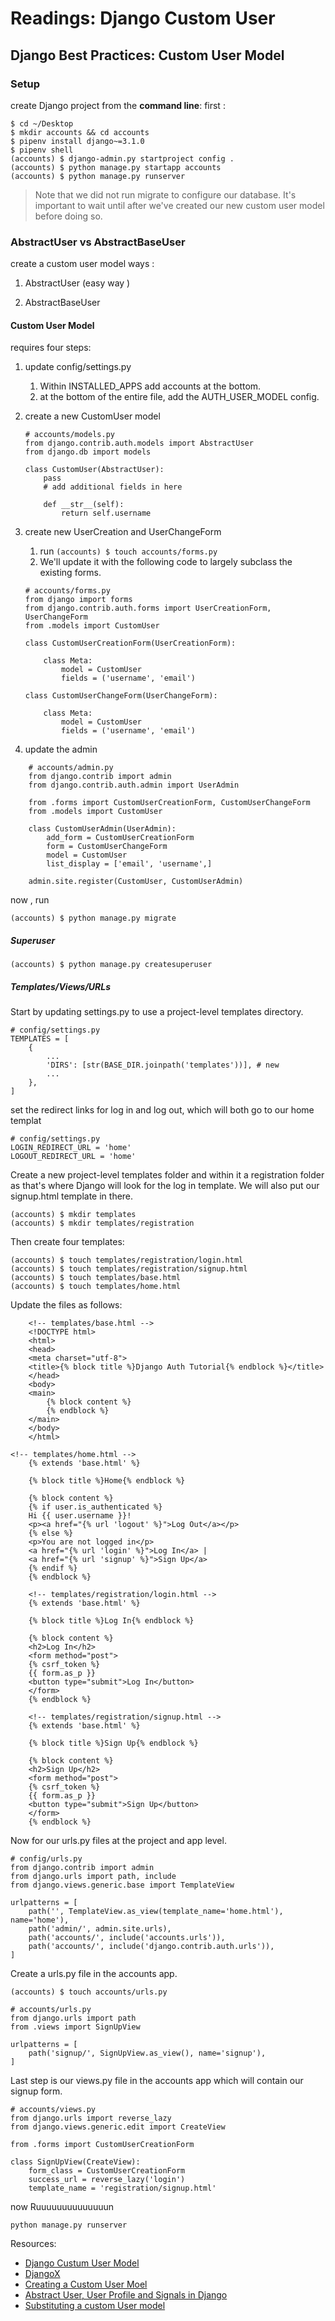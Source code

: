 # Readings: Django Custom User

## Django Best Practices: Custom User Model
### Setup
create  Django project from the **command line**: 
first : 
```
$ cd ~/Desktop
$ mkdir accounts && cd accounts
$ pipenv install django~=3.1.0
$ pipenv shell
(accounts) $ django-admin.py startproject config .
(accounts) $ python manage.py startapp accounts
(accounts) $ python manage.py runserver
```

> Note that we did not run migrate to configure our database. It's important to wait until after we've created our new custom user model before doing so.

### AbstractUser vs AbstractBaseUser
create a custom user model ways : 
1. AbstractUser (easy way )


2. AbstractBaseUser

#### Custom User Model
requires four steps:
1. update config/settings.py
   1. Within INSTALLED_APPS add accounts at the bottom. 
   2. at the bottom of the entire file, add the AUTH_USER_MODEL config.
2. create a new CustomUser model
    ```
    # accounts/models.py
    from django.contrib.auth.models import AbstractUser
    from django.db import models

    class CustomUser(AbstractUser):
        pass
        # add additional fields in here

        def __str__(self):
            return self.username
    ```

3. create new UserCreation and UserChangeForm
   1. run `(accounts) $ touch accounts/forms.py`
   2. We'll update it with the following code to largely subclass the existing forms.

    ```
    # accounts/forms.py
    from django import forms
    from django.contrib.auth.forms import UserCreationForm, UserChangeForm
    from .models import CustomUser

    class CustomUserCreationForm(UserCreationForm):

        class Meta:
            model = CustomUser
            fields = ('username', 'email')

    class CustomUserChangeForm(UserChangeForm):

        class Meta:
            model = CustomUser
            fields = ('username', 'email')
    ```
4. update the admin

```
    # accounts/admin.py
    from django.contrib import admin
    from django.contrib.auth.admin import UserAdmin

    from .forms import CustomUserCreationForm, CustomUserChangeForm
    from .models import CustomUser

    class CustomUserAdmin(UserAdmin):
        add_form = CustomUserCreationForm
        form = CustomUserChangeForm
        model = CustomUser
        list_display = ['email', 'username',]

    admin.site.register(CustomUser, CustomUserAdmin)
```

now , run 
``` (accounts) $ python manage.py makemigrations accounts
(accounts) $ python manage.py migrate 
```
##### Superuser
```
(accounts) $ python manage.py createsuperuser
```
##### Templates/Views/URLs
Start by updating settings.py to use a project-level templates directory.
```
# config/settings.py
TEMPLATES = [
    {
        ...
        'DIRS': [str(BASE_DIR.joinpath('templates'))], # new
        ...
    },
]
```
set the redirect links for log in and log out, which will both go to our home templat
```
# config/settings.py
LOGIN_REDIRECT_URL = 'home'
LOGOUT_REDIRECT_URL = 'home'
```
Create a new project-level templates folder and within it a registration folder as that's where Django will look for the log in template. We will also put our signup.html template in there.
```
(accounts) $ mkdir templates
(accounts) $ mkdir templates/registration
```
Then create four templates:

```
(accounts) $ touch templates/registration/login.html
(accounts) $ touch templates/registration/signup.html
(accounts) $ touch templates/base.html
(accounts) $ touch templates/home.html
```
Update the files as follows:

```
    <!-- templates/base.html -->
    <!DOCTYPE html>
    <html>
    <head>
    <meta charset="utf-8">
    <title>{% block title %}Django Auth Tutorial{% endblock %}</title>
    </head>
    <body>
    <main>
        {% block content %}
        {% endblock %}
    </main>
    </body>
    </html>
```
```
<!-- templates/home.html -->
    {% extends 'base.html' %}

    {% block title %}Home{% endblock %}

    {% block content %}
    {% if user.is_authenticated %}
    Hi {{ user.username }}!
    <p><a href="{% url 'logout' %}">Log Out</a></p>
    {% else %}
    <p>You are not logged in</p>
    <a href="{% url 'login' %}">Log In</a> |
    <a href="{% url 'signup' %}">Sign Up</a>
    {% endif %}
    {% endblock %}
```
```
    <!-- templates/registration/login.html -->
    {% extends 'base.html' %}

    {% block title %}Log In{% endblock %}

    {% block content %}
    <h2>Log In</h2>
    <form method="post">
    {% csrf_token %}
    {{ form.as_p }}
    <button type="submit">Log In</button>
    </form>
    {% endblock %}
```
```
    <!-- templates/registration/signup.html -->
    {% extends 'base.html' %}

    {% block title %}Sign Up{% endblock %}

    {% block content %}
    <h2>Sign Up</h2>
    <form method="post">
    {% csrf_token %}
    {{ form.as_p }}
    <button type="submit">Sign Up</button>
    </form>
    {% endblock %}
```
Now for our urls.py files at the project and app level.


```
# config/urls.py
from django.contrib import admin
from django.urls import path, include
from django.views.generic.base import TemplateView

urlpatterns = [
    path('', TemplateView.as_view(template_name='home.html'), name='home'),
    path('admin/', admin.site.urls),
    path('accounts/', include('accounts.urls')),
    path('accounts/', include('django.contrib.auth.urls')),
]
```
Create a urls.py file in the accounts app.

```
(accounts) $ touch accounts/urls.py
```
```
# accounts/urls.py
from django.urls import path
from .views import SignUpView

urlpatterns = [
    path('signup/', SignUpView.as_view(), name='signup'),
]
```
Last step is our views.py file in the accounts app which will contain our signup form.

```
# accounts/views.py
from django.urls import reverse_lazy
from django.views.generic.edit import CreateView

from .forms import CustomUserCreationForm

class SignUpView(CreateView):
    form_class = CustomUserCreationForm
    success_url = reverse_lazy('login')
    template_name = 'registration/signup.html'
```
now Ruuuuuuuuuuuuuun
```
python manage.py runserver
```

Resources:
* [Django Custum User Model](https://learndjango.com/tutorials/django-custom-user-model)
* [DjangoX](https://github.com/wsvincent/djangox)
* [Creating a Custom User Moel](https://www.youtube.com/watch?v=eCeRC7E8Z7Y&t=59s)
* [Abstract User, User Profile and Signals in Django](https://www.youtube.com/watch?v=EudKs1HPUfE)
* [Substituting a custom User model](https://docs.djangoproject.com/en/3.0/topics/auth/customizing/#auth-custom-user)
